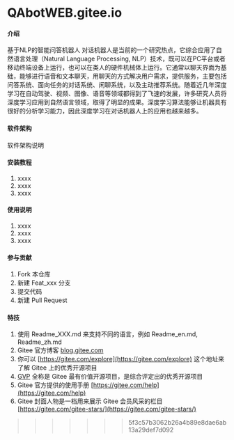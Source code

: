 
# QAbotWEB.gitee.io

#### 介绍
基于NLP的智能问答机器人
对话机器人是当前的一个研究热点，它综合应用了自然语言处理（Natural Language Processing, NLP）技术，既可以在PC平台或者移动终端设备上运行，也可以在类人的硬件机械体上运行。它通常以聊天界面为基础，能够进行语音和文本聊天，用聊天的方式解决用户需求，提供服务，主要包括问答系统、面向任务的对话系统、闲聊系统，以及主动推荐系统。随着近几年深度学习在自动驾驶、视频、图像、语音等领域都得到了飞速的发展，许多研究人员将深度学习应用到自然语言领域，取得了明显的成果。深度学习算法能够让机器具有很好的分析学习能力，因此深度学习在对话机器人上的应用也越来越多。

#### 软件架构
软件架构说明


#### 安装教程

1.  xxxx
2.  xxxx
3.  xxxx

#### 使用说明

1.  xxxx
2.  xxxx
3.  xxxx

#### 参与贡献

1.  Fork 本仓库
2.  新建 Feat_xxx 分支
3.  提交代码
4.  新建 Pull Request


#### 特技

1.  使用 Readme\_XXX.md 来支持不同的语言，例如 Readme\_en.md, Readme\_zh.md
2.  Gitee 官方博客 [blog.gitee.com](https://blog.gitee.com)
3.  你可以 [https://gitee.com/explore](https://gitee.com/explore) 这个地址来了解 Gitee 上的优秀开源项目
4.  [GVP](https://gitee.com/gvp) 全称是 Gitee 最有价值开源项目，是综合评定出的优秀开源项目
5.  Gitee 官方提供的使用手册 [https://gitee.com/help](https://gitee.com/help)
6.  Gitee 封面人物是一档用来展示 Gitee 会员风采的栏目 [https://gitee.com/gitee-stars/](https://gitee.com/gitee-stars/)
>>>>>>> 5f3c57b3062b26a4b89e8dae6ab13a29def7d092
